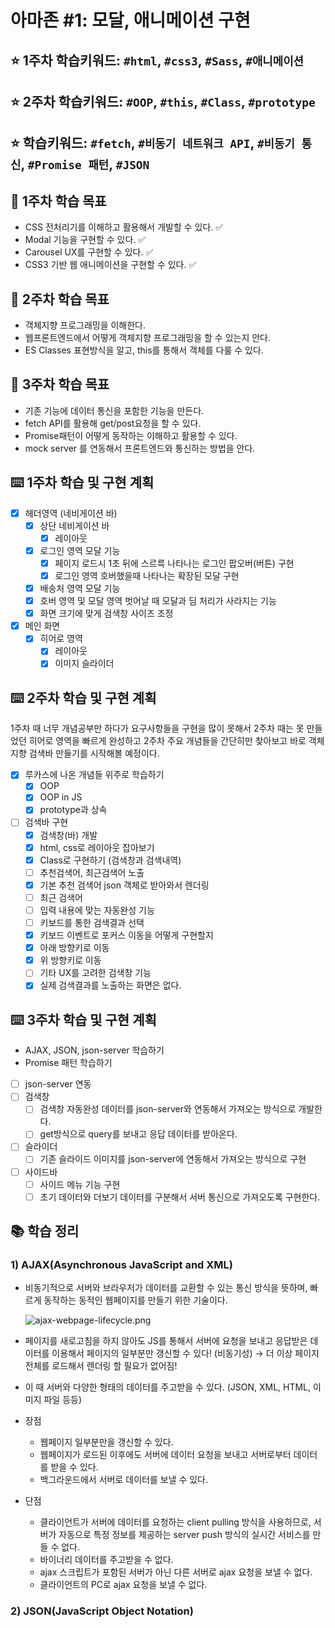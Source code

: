 # 아마존 #1: 모달, 애니메이션 구현

## ⭐️ 1주차 학습키워드: `#html`, `#css3`, `#Sass`, `#애니메이션`
## ⭐️ 2주차 학습키워드: `#OOP`, `#this`, `#Class`, `#prototype`

## ⭐️ 학습키워드: `#fetch`, `#비동기 네트워크 API`, `#비동기 통신`, `#Promise 패턴`, `#JSON`
## 🎯 1주차 학습 목표

- CSS 전처리기를 이해하고 활용해서 개발할 수 있다. ✅
- Modal 기능을 구현할 수 있다. ✅
- Carousel UX를 구현할 수 있다. ✅
- CSS3 기반 웹 애니메이션을 구현할 수 있다. ✅

## 🎯 2주차 학습 목표

- 객체지향 프로그래밍을 이해한다.
- 웹프론트엔드에서 어떻게 객체지향 프로그래밍을 할 수 있는지 안다.
- ES Classes 표현방식을 알고, this를 통해서 객체를 다룰 수 있다.

## 🎯 3주차 학습 목표

- 기존 기능에 데이터 통신을 포함한 기능을 만든다.
- fetch API를 활용해 get/post요청을 할 수 있다.
- Promise패턴이 어떻게 동작하는 이해하고 활용할 수 있다.
- mock server 를 연동해서 프론트엔드와 통신하는 방법을 안다.

## ⌨️ 1주차 학습 및 구현 계획

- [x] 헤더영역 (네비게이션 바)
  - [x] 상단 네비게이션 바
    - [x] 레이아웃
  - [x] 로그인 영역 모달 기능
    - [x] 페이지 로드시 1초 뒤에 스르륵 나타나는 로그인 팝오버(버튼) 구현
    - [x] 로그인 영역 호버했을때 나타나는 확장된 모달 구현
  - [x] 배송처 영역 모달 기능
  - [x] 호버 영역 및 모달 영역 벗어날 때 모달과 딤 처리가 사라지는 기능
  - [x] 화면 크기에 맞게 검색창 사이즈 조정

- [x] 메인 화면
  - [x] 히어로 영역
    - [x] 레이아웃
    - [x] 이미지 슬라이더

## ⌨️ 2주차 학습 및 구현 계획

1주차 때 너무 개념공부만 하다가 요구사항들을 구현을 많이 못해서 2주차 때는
못 만들었던 히어로 영역을 빠르게 완성하고 2주차 주요 개념들을 간단히만 찾아보고
바로 객체지향 검색바 만들기를 시작해볼 예정이다.

- [x] 루카스에 나온 개념들 위주로 학습하기
  - [x] OOP
  - [x] OOP in JS
  - [x] prototype과 상속

- [ ] 검색바 구현
  - [x]  검색창(바) 개발
    - [x] html, css로 레이아웃 잡아보기
    - [x] Class로 구현하기 (검색창과 검색내역)
  - [ ]  추천검색어, 최근검색어 노출
    - [x] 기본 추천 검색어 json 객체로 받아와서 렌더링
    - [ ] 최근 검색어
    - [ ] 입력 내용에 맞는 자동완성 기능
  - [ ]  키보드를 통한 검색결과 선택
    - [x] 키보드 이벤트로 포커스 이동을 어떻게 구현할지
    - [x] 아래 방향키로 이동
    - [x] 위 방향키로 이동
  - [ ]  기타 UX를 고려한 검색창 기능
  - [x]  실제 검색결과를 노출하는 화면은 없다.

## ⌨️ 3주차 학습 및 구현 계획

- AJAX, JSON, json-server 학습하기
- Promise 패턴 학습하기

- [ ]  json-server 연동
- [ ]  검색창
    - [ ]  검색창 자동완성 데이터를 json-server와 연동해서 가져오는 방식으로 개발한다.
    - [ ]  get방식으로 query를 보내고 응답 데이터를 받아온다.
- [ ]  슬라이더
    - [ ]  기존 슬라이드 이미지를 json-server에 연동해서 가져오는 방식으로 구현
- [ ]  사이드바
    - [ ]  사이드 메뉴 기능 구현
    - [ ]  초기 데이터와 더보기 데이터를 구분해서 서버 통신으로 가져오도록 구현한다.

## 📚 학습 정리

### 1) AJAX(Asynchronous JavaScript and XML)

- 비동기적으로 서버와 브라우저가 데이터를 교환할 수 있는 통신 방식을 뜻하며, 빠르게 동작하는 동적인 웹페이지를 만들기 위한 기술이다.
    
    ![ajax-webpage-lifecycle.png](https://s3-us-west-2.amazonaws.com/secure.notion-static.com/a97d0402-56da-4217-8238-93d4bf873838/ajax-webpage-lifecycle.png)
    
- 페이지를 새로고침을 하지 않아도 JS를 통해서 서버에 요청을 보내고 응답받은 데이터를 이용해서 페이지의 일부분만 갱신할 수 있다! (비동기성) → 더 이상 페이지 전체를 로드해서 렌더링 할 필요가 없어짐!
- 이 때 서버와 다양한 형태의 데이터를 주고받을 수 있다. (JSON, XML, HTML, 이미지 파일 등등)
- 장점
    - 웹페이지 일부분만을 갱신할 수 있다.
    - 웹페이지가 로드된 이후에도 서버에 데이터 요청을 보내고 서버로부터 데이터를 받을 수 있다.
    - 백그라운드에서 서버로 데이터를 보낼 수 있다.
- 단점
    - 클라이언트가 서버에 데이터를 요청하는 client pulling 방식을 사용하므로, 서버가 자동으로 특정 정보를 제공하는 server push 방식의 실시간 서비스를 만들 수 없다.
    - 바이너리 데이터를 주고받을 수 없다.
    - ajax 스크립트가 포함된 서버가 아닌 다른 서버로 ajax 요청을 보낼 수 없다.
    - 클라이언트의 PC로 ajax 요청을 보낼 수 없다.

### 2) JSON(JavaScript Object Notation)